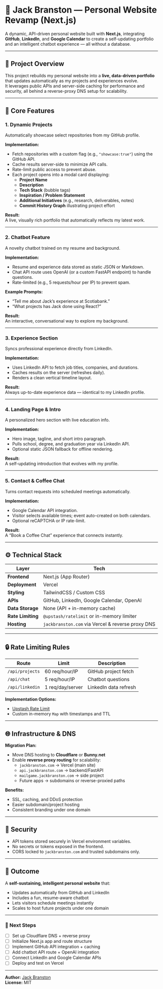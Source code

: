 # 🚀 Jack Branston — Personal Website Revamp (Next.js)

A dynamic, API-driven personal website built with **Next.js**, integrating **GitHub**, **LinkedIn**, and **Google Calendar** to create a self-updating portfolio and an intelligent chatbot experience — all without a database.

---

## 🧭 Project Overview

This project rebuilds my personal website into a **live, data-driven portfolio** that updates automatically as my projects and experiences evolve.  
It leverages public APIs and server-side caching for performance and security, all behind a reverse-proxy DNS setup for scalability.

---

## 🧩 Core Features

### **1. Dynamic Projects**

Automatically showcase select repositories from my GitHub profile.

**Implementation:**
- Fetch repositories with a custom flag (e.g., `"showcase:true"`) using the GitHub API.
- Cache results server-side to minimize API calls.
- Rate-limit public access to prevent abuse.
- Each project opens into a modal card displaying:
  - **Project Name**
  - **Description**
  - **Tech Stack** (bubble tags)
  - **Inspiration / Problem Statement**
  - **Additional Initiatives** (e.g., research, deliverables, notes)
  - **Commit History Graph** illustrating project effort

**Result:**  
A live, visually rich portfolio that automatically reflects my latest work.

---

### **2. Chatbot Feature**

A novelty chatbot trained on my resume and background.

**Implementation:**
- Resume and experience data stored as static JSON or Markdown.
- Chat API route uses OpenAI (or a custom FastAPI endpoint) to handle questions.
- Rate-limited (e.g., 5 requests/hour per IP) to prevent spam.

**Example Prompts:**
- “Tell me about Jack’s experience at Scotiabank.”
- “What projects has Jack done using React?”

**Result:**  
An interactive, conversational way to explore my background.

---

### **3. Experience Section**

Syncs professional experience directly from LinkedIn.

**Implementation:**
- Uses LinkedIn API to fetch job titles, companies, and durations.
- Caches results on the server (refreshes daily).
- Renders a clean vertical timeline layout.

**Result:**  
Always up-to-date experience data — identical to my LinkedIn profile.

---

### **4. Landing Page & Intro**

A personalized hero section with live education info.

**Implementation:**
- Hero image, tagline, and short intro paragraph.
- Pulls school, degree, and graduation year via LinkedIn API.
- Optional static JSON fallback for offline rendering.

**Result:**  
A self-updating introduction that evolves with my profile.

---

### **5. Contact & Coffee Chat**

Turns contact requests into scheduled meetings automatically.

**Implementation:**
- Google Calendar API integration.
- Visitor selects available times; event auto-created on both calendars.
- Optional reCAPTCHA or IP rate-limit.

**Result:**  
A “Book a Coffee Chat” experience that connects instantly.

---

## ⚙️ Technical Stack

| Layer | Tech |
|-------|------|
| **Frontend** | Next.js (App Router) |
| **Deployment** | Vercel |
| **Styling** | TailwindCSS / Custom CSS |
| **APIs** | GitHub, LinkedIn, Google Calendar, OpenAI |
| **Data Storage** | None (API + in-memory cache) |
| **Rate Limiting** | `@upstash/ratelimit` or in-memory limiter |
| **Hosting** | `jackbranston.com` via Vercel & reverse proxy DNS |

---

## 🔒 Rate Limiting Rules

| Route | Limit | Description |
|--------|--------|-------------|
| `/api/projects` | 60 req/hour/IP | GitHub project fetch |
| `/api/chat` | 5 req/hour/IP | Chatbot questions |
| `/api/linkedin` | 1 req/day/server | LinkedIn data refresh |

**Implementation Options:**
- [Upstash Rate Limit](https://github.com/upstash/ratelimit)
- Custom in-memory `Map` with timestamps and TTL

---

## 🌐 Infrastructure & DNS

**Migration Plan:**
- Move DNS hosting to **Cloudflare** or **Bunny.net**
- Enable **reverse proxy routing** for scalability:
  - `jackbranston.com` → Vercel (main site)
  - `api.jackbranston.com` → backend/FastAPI
  - `mailgame.jackbranston.com` → side project
  - Future apps → subdomains or reverse-proxied paths

**Benefits:**
- SSL, caching, and DDoS protection
- Easier subdomain/project hosting
- Consistent branding under one domain

---

## 🧱 Security

- API tokens stored securely in Vercel environment variables.
- No secrets or tokens exposed in the frontend.
- CORS locked to `jackbranston.com` and trusted subdomains only.

---

## 🧩 Outcome

A **self-sustaining, intelligent personal website** that:
- Updates automatically from GitHub and LinkedIn  
- Includes a fun, resume-aware chatbot  
- Lets visitors schedule meetings instantly  
- Scales to host future projects under one domain  

---

### 📍 Next Steps

- [ ] Set up Cloudflare DNS + reverse proxy  
- [ ] Initialize Next.js app and route structure  
- [ ] Implement GitHub API integration + caching  
- [ ] Add chatbot API route + OpenAI integration  
- [ ] Connect LinkedIn and Google Calendar APIs  
- [ ] Deploy and test on Vercel  

---

**Author:** [Jack Branston](https://jackbranston.com)  
**License:** MIT
